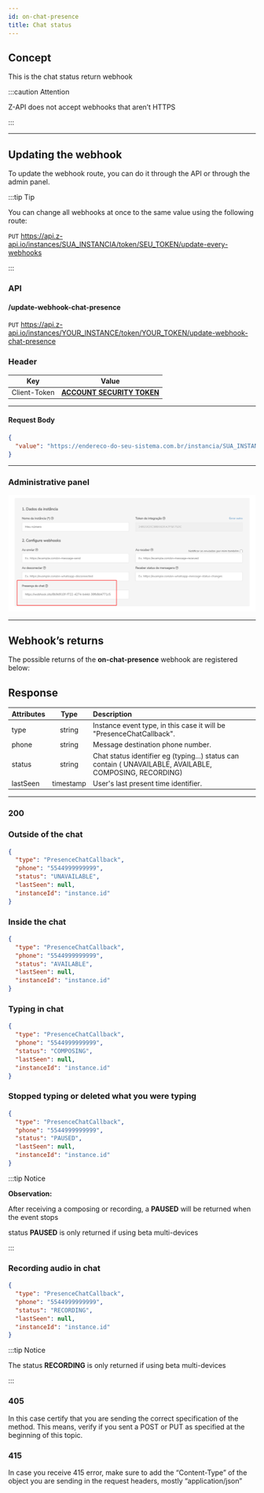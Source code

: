 ```yaml
---
id: on-chat-presence
title: Chat status 
---
```


## Concept

This is the chat status return webhook

:::caution Attention

Z-API does not accept webhooks that aren’t HTTPS

:::

---

## Updating the webhook

To update the webhook route, you can do it through the API or through the admin panel.

:::tip Tip

You can change all webhooks at once to the same value using the following route:

`PUT` https://api.z-api.io/instances/SUA_INSTANCIA/token/SEU_TOKEN/update-every-webhooks

:::

### API

#### /update-webhook-chat-presence

`PUT` https://api.z-api.io/instances/YOUR_INSTANCE/token/YOUR_TOKEN/update-webhook-chat-presence

### Header

|      Key       |            Value            |
| :------------: |     :-----------------:     |
|  Client-Token  | **[ACCOUNT SECURITY TOKEN](../security/client-token)** |

---

#### Request Body

```json
{
  "value": "https://endereco-do-seu-sistema.com.br/instancia/SUA_INSTANCIA/presence"
}
```

---

###  Administrative panel

![img](../../../../../img/chatPresence.png)

---

## Webhook’s returns 

The possible returns of the **on-chat-presence** webhook are registered below:

## Response

| Attributes| Type| Description |
| :-- | :-: | :-- |
| type | string | Instance event type, in this case it will be "PresenceChatCallback". |
| phone | string | Message destination phone number.|
| status | string | Chat status identifier eg (typing...) status can contain ( UNAVAILABLE, AVAILABLE, COMPOSING, RECORDING) |
| lastSeen | timestamp | User's last present time identifier. |

---

### 200

### Outside of the chat 

```json
{
  "type": "PresenceChatCallback",
  "phone": "5544999999999",
  "status": "UNAVAILABLE",
  "lastSeen": null,
  "instanceId": "instance.id"
}
```

### Inside the chat

```json
{
  "type": "PresenceChatCallback",
  "phone": "5544999999999",
  "status": "AVAILABLE",
  "lastSeen": null,
  "instanceId": "instance.id"
}
```

### Typing in chat

```json
{
  "type": "PresenceChatCallback",
  "phone": "5544999999999",
  "status": "COMPOSING",
  "lastSeen": null,
  "instanceId": "instance.id"
}
```

### Stopped typing or deleted what you were typing 

```json
{
  "type": "PresenceChatCallback",
  "phone": "5544999999999",
  "status": "PAUSED",
  "lastSeen": null,
  "instanceId": "instance.id"
}
```

:::tip Notice

**Observation:**

After receiving a composing or recording, a **PAUSED** will be returned when the event stops

status **PAUSED** is only returned if using beta multi-devices

:::

### Recording audio in chat

```json
{
  "type": "PresenceChatCallback",
  "phone": "5544999999999",
  "status": "RECORDING",
  "lastSeen": null,
  "instanceId": "instance.id"
}
```

:::tip Notice

The status **RECORDING** is only returned if using beta multi-devices

:::

### 405

In this case certify that you are sending the correct specification of the method. This means, verify if you sent a POST or PUT as specified at the beginning of this topic.

### 415

In case you receive 415 error, make sure to add the “Content-Type” of the object you are sending in the request headers, mostly “application/json”

<!-- ---

## Code

<iframe src="//api.apiembed.com/?source=https://raw.githubusercontent.com/Z-API/z-api-docs/main/json-examples/on-chat-presence.json&targets=all" frameborder="0" scrolling="no" width="100%" height="500px" seamless></iframe> -->
